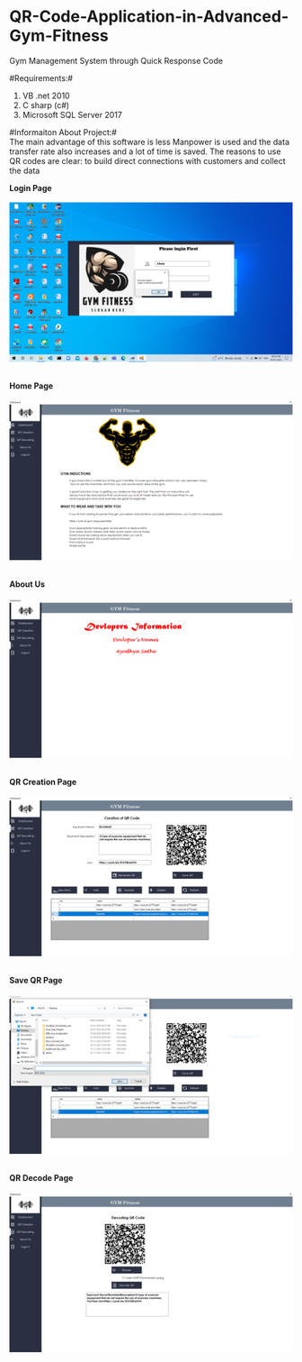 # QR-Code-Application-in-Advanced-Gym-Fitness
Gym Management System through Quick Response Code 





#Requirements:#<br>
1) VB .net 2010 <br>
2) C sharp (c#) <br>
3) Microsoft SQL Server 2017<br> 

#Informaiton About Project:#<br>
The main advantage of this software is less Manpower 
is used and the data transfer rate also increases and a lot of time is saved. The reasons to use QR 
codes are clear: to build direct connections with customers and collect the data<br>

<b>Login Page<br><br>
<img src="Screenshorts/login.PNG"><br><br>
  
Home Page <br><br>
<img src="Screenshorts/home.png"><br><br>
  
About Us <br><br>
<img src="Screenshorts/about.PNG"><br><br>
  
QR Creation Page <br><br>
<img src="Screenshorts/QRCreation.PNG"><br><br>
  
Save QR Page <br><br>
<img src="Screenshorts/saveQR.PNG"><br><br>
  
QR Decode Page <br><br>
<img src="Screenshorts/decodeQR.PNG"><br><br>
  












